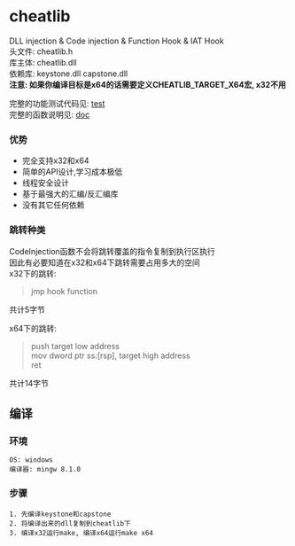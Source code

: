 # cheatlib
DLL injection & Code injection & Function Hook & IAT Hook  
头文件: cheatlib.h  
库主体: cheatlib.dll  
依赖库: keystone.dll capstone.dll  
**注意: 如果你编译目标是x64的话需要定义CHEATLIB_TARGET_X64宏, x32不用**  

完整的功能测试代码见: [test](https://github.com/iTruth/cheatlib/tree/master/test)  
完整的函数说明见: [doc](https://github.com/iTruth/cheatlib/blob/master/doc)  

### 优势
* 完全支持x32和x64
* 简单的API设计,学习成本极低
* 线程安全设计
* 基于最强大的汇编/反汇编库
* 没有其它任何依赖

### 跳转种类
CodeInjection函数不会将跳转覆盖的指令复制到执行区执行  
因此有必要知道在x32和x64下跳转需要占用多大的空间  
x32下的跳转:  
> jmp hook function  

共计5字节  

x64下的跳转:  
> push target low address  
> mov dword ptr ss:[rsp], target high address  
> ret  

共计14字节  

## 编译
### 环境
```
OS: windows   
编译器: mingw 8.1.0   
```
### 步骤
```
1. 先编译keystone和capstone
2. 将编译出来的dll复制到cheatlib下
3. 编译x32运行make, 编译x64运行make x64
```
